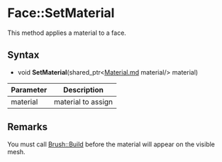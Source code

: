 # Face::SetMaterial

This method applies a material to a face.

## Syntax

- void **SetMaterial**(shared_ptr<[Material.md](Material.md) material/> material)

| Parameter | Description |
|---|---|
| material | material to assign |

## Remarks

You must call [Brush::Build](Brush_Build.md) before the material will appear on the visible mesh.
